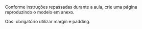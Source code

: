 Conforme instruções repassadas durante a aula, crie uma página reproduzindo o modelo em anexo.

Obs: obrigatório utilizar margin e padding.